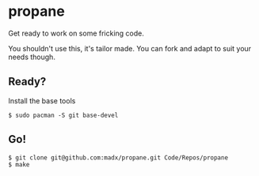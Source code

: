 propane
=======

Get ready to work on some fricking code.

You shouldn't use this, it's tailor made. You can fork and adapt to suit your
needs though.

Ready?
------

Install the base tools

``` console
$ sudo pacman -S git base-devel
```

Go!
---

``` console
$ git clone git@github.com:madx/propane.git Code/Repos/propane
$ make
```
